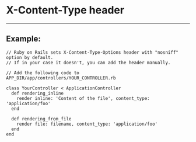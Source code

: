 # X-Content-Type header
-------

## Example:


    // Ruby on Rails sets X-Content-Type-Options header with "nosniff" option by default.
    // If in your case it doesn't, you can add the header manually.

    // Add the following code to APP_DIR/app/controllers/YOUR_CONTROLLER.rb

    class YourController < ApplicationController
      def rendering_inline
        render inline: 'Content of the file', content_type: 'application/foo'
      end

      def rendering_from_file
        render file: filename, content_type: 'application/foo'
      end
    end

